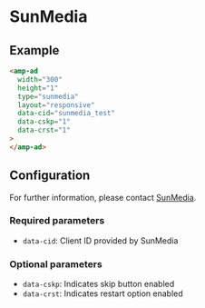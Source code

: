 # SunMedia

## Example

```html
<amp-ad
  width="300"
  height="1"
  type="sunmedia"
  layout="responsive"
  data-cid="sunmedia_test"
  data-cskp="1"
  data-crst="1"
>
</amp-ad>
```

## Configuration

For further information, please contact [SunMedia](http://sunmedia.tv/#contact).

### Required parameters

-   `data-cid`: Client ID provided by SunMedia

### Optional parameters

-   `data-cskp`: Indicates skip button enabled
-   `data-crst`: Indicates restart option enabled

